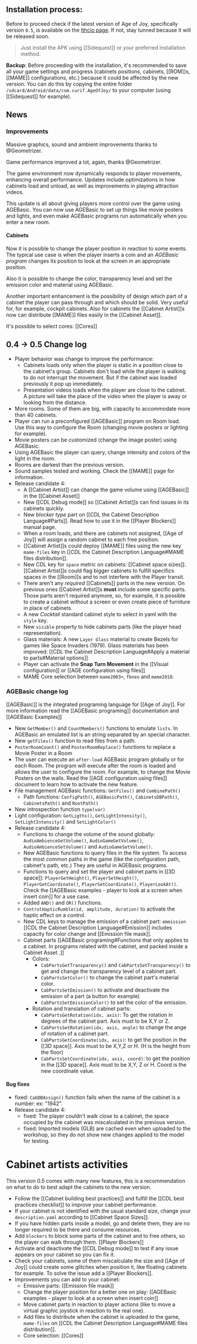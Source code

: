 ## Installation process:

Before to proceed check if the latest version of Age of Joy, specifically version `0.5`, is available on the [Ithcio page](https://curifab.itch.io/age-of-joy). If not, stay tunned because it will be released soon.

> 
> Just install the APK using [[Sidequest]] or your preferred installation method.

**Backup**: Before proceeding with the installation, it's recommended to save all your game settings and progress (cabinets positions, cabinets, [[ROM]]s, [[MAME]] configurations, etc.) because it could be affected by the new version. You can do this by copying the entire folder `/sdcard/Android/data/com.curif.AgeOfJoy/` to your computer (using [[Sidequest]] for example). 

## News

### Improvements

Massive graphics, sound and ambient improvements thanks to @Geometrizer.

Game performance improved a lot, again, thanks @Geometrizer.

The game environment now dynamically responds to player movements, enhancing overall performance. Updates include optimizations in how cabinets load and unload, as well as improvements in playing attraction videos.

This update is all about giving players more control over the game using AGEBasic. You can now use AGEBasic to set up things like movie posters and lights, and even make AGEBasic programs run automatically when you enter a new room. 

#### Cabinets

Now it is possible to change the player position in reaction to some events. The typical use case is when the player inserts a coin and an *AGEBasic program* changes its position to look at the screen in an appropriate position.

Also it is possible to change the color, transparency level and set the emission color and material using AGEBasic.

Another important enhancement is the possibility of design which part of a cabinet the player can pass through and which should be solid. Very useful for, for example, cockpit cabinets. Also for cabinets the [[Cabinet Artist]]s now can distribute [[MAME]] files easily in the [[Cabinet Asset]].

It's possible to select cores: [[Cores]]
## 0.4 -> 0.5 Change log

- Player behavior was change to improve the performance:
	- Cabinets loads only when the player is static in a position close to the cabinet's group. Cabinets don't load while the player is walking to do not interrupt the movement. But if the cabinet was loaded previously it pop up immediately.
	- Presentation videos loads when the player are close to the cabinet. A picture will take the place of the video when the player is away or looking from the distance.
- More rooms. Some of them are big, with capacity to accommodate more than 40 cabinets.
- Player can run a preconfigured [[AGEBasic]] program on Room load. Use this way to configure the Room (changing movie posters or lighting for example).
- Movie posters can be customized (change the image poster) using AGEBasic.
- Using AGEBasic the player can query, change intensity and colors of the light in the room.
- Rooms are darkest than the previous version.
- Sound samples tested and working. Check the [[MAME]] page for information.
- Release candidate 4:
	- A [[Cabinet Artist]] can change the game volume using [[AGEBasic]] in the [[Cabinet Asset]] 
	- New [[CDL Debug mode]] so [[Cabinet Artist]]s can find issues in its cabinets quickly. 
	- New *blocker type* part on [[CDL the Cabinet Description Language#Parts]]. Read how to use it in the [[Player Blockers]] manual page.
	- When a room loads, and there are cabinets not assigned, [[Age of Joy]] will assign a random cabinet to each free position.
	- [[Cabinet Artist]]s could deploy [[MAME]] files using the new key `mame-files` key in [[CDL the Cabinet Description Language#MAME files distribution]].
	- New CDL key for `space` metric on cabinets: [[Cabinet space sizes]]. [[Cabinet Artist]]s could flag bigger cabinets to fulfill specifics spaces in the [[Room]]s and to not interfere with the Player transit.
	- There aren't any *required* [[Cabinets]] parts in the new version. On previous ones [[Cabinet Artist]]s **must** include some specific parts. Those parts aren't required anymore, so, for example, it is possible to create a cabinet without a screen or even create piece of furniture in place of cabinets.
	- A new *Cocktail* standard cabinet style to select in yaml with the `style` key. 
	- New `visible` property to hide cabinets parts (like the player head representation).
	- Glass materials: A new `Layer Glass` material to create Bezels for games like Space Invaders (1979). Glass materials has been improved: [[CDL the Cabinet Description Language#Apply a material to parts#Material options]]
	- Player can activate the **Snap Turn Movement** in the [[Visual configuration]] or [[AGE configuration using files]]
	- MAME Core selection between `mame2003+`, `fbneo` and `mame2010`.

### AGEBasic change log

[[AGEBasic]] is the integrated programing language for [[Age of Joy]]. For more information read the [[AGEBasic programing]] documentation and [[AGEBasic Examples]]

- New `GetMember()` and `CountMembers()` functions to emulate `lists`. In AGEBasic an emulated list is an string separated by an special character.
- New `getFiles()` function to read files from a path.
- `PosterRoomCount()` and `PosterRoomReplace()` functions to replace a Movie Poster in a Room
- The user can execute an `after-load` AGEBasic program globally or for each Room. The program will execute after the room is loaded and allows the user to configure the room. For example, to change the Movie Posters on the walls. Read the [[AGE configuration using files]] document to learn how to activate the new feature.
- File management AGEBasic functions: `GetFiles()` and `CombinePath()`
	- Path functions: `ConfigPath()`,  `AGEBasicPath()`, `CabinetsDBPath()`, `CabinetsPath()` and `RootPath()`
- New introspection function `type(var)`
- Light configuration: `GetLigths()`, `GetLightIntensity()`, `SetLightIntensity()` and `SetLightColor()`
- Release candidate 4:
	- Functions to change the volume of the sound globally: `AudioAmbienceGetVolume()`, `AudioGameGetVolume()`, `AudioAmbienceSetVolume()` and `AudioGameSetVolume()`.
	- New AGEBasic functions to query files in the file system. To access the most common paths in the game (like the configuration path, cabinet's path, etc.) They are useful in AGEBasic programs.
	- Functions to query and set the player and cabinet parts in [[3D space]]: `PlayerGetHeight()`, `PlayerSetHeight()`, `PlayerGetCoordinate()`, `PlayerSetCoordinate()`, `PlayerLookAt()`. Check the [[AGEBasic examples - player to look at a screen when insert coin]] for a use case.
	- Added `AND()` and `OR()` functions.
	- `ControlHapticRumble(id, amplitude, duration)` to activate the haptic effect on a control.
	- New CDL keys to manage the emission of a cabinet part: `emmission` [[CDL the Cabinet Description Language#Emission]] includes capacity for color change and [[Emission file mask]].
	- Cabinet parts [[AGEBasic programing#Functions that only applies to a cabinet. In programs related with the cabinet, and packed inside a Cabinet Asset .]]
		- Colors:
			- `CabPartsGetTransparency()` and `CabPartsSetTransparency()` to get and change the transparency level of a cabinet part. 
			- `CabPartsSetColor()` to change the cabinet part's material color.
			- `CabPartsSetEmission()` to activate and deactivate the emission of a part (a button for example)
			- `CabPartsSetEmissionColor()` to set the color of the emission.
		- Rotation and translation of cabinet parts:
			- `CabPartsGetRotation(idx, axis)`: To get the rotation in degrees of the cabinet part. Axis must to be X,Y or Z.
			- `CabPartsSetRotation(idx, axis, angle)` to change the ange of rotation of a cabinet part.
			- `CabPartsGetCoordinate(idx, axis)`: to get the position in the [[3D space]]. Axis must to be X,Y,Z or H. (H is the height from the floor)
			- `CabPartsSetCoordinate(idx, axis, coord)`: to get the position in the [[3D space]]. Axis must to be X,Y, Z or H. Coord is the new coordinate value.
#### Bug fixes

- fixed: `CabDBAssign()` function fails when the name of the cabinet is a number: ex: "1942".
- Release candidate 4:
	- fixed: The player couldn't walk close to a cabinet, the space occupied by the cabinet was miscalculated in the previous version.
	- fixed: Imported models (GLB) are cached even when uploaded to the workshop, so they do not show new changes applied to the model for testing.

# Cabinet artists activities

This version 0.5 comes with many new features, this is a recommendation on what to do to best adapt the cabinets to the new version.

- Follow the [[Cabinet building best practices]] and fulfill the [[CDL best practices checklist]] to improve your cabinet performance.
- If your cabinet is not identified with the usual standard size, change your `description.yaml` according to [[Cabinet Space Sizes]].
- If you have hidden parts inside a model, go and delete them, they are no longer required to be there and consume resources.
- Add `blockers` to block some parts of the cabinet and to free others, so the player can walk through them. [[Player Blockers]]
- Activate and deactivate the [[CDL Debug mode]] to test if any issue appears on your cabinet so you can fix it.
- Check your cabinets, some of them miscalculate the size and [[Age of Joy]] could create some glitches when position it, like floating cabinets for example. To solve the issue add a [[Player Blockers]].
- Improvements you can add to your cabinet:
	- Emissive parts: [[Emission file mask]]
	- Change the player position for a better one on play: [[AGEBasic examples - player to look at a screen when insert coin]]
	- Move cabinet parts in reaction to player actions (like to move a virtual graphic joystick in reaction to the real one).
	- Add files to distribute when the cabinet is uploaded to the game, `mame-files` on [[CDL the Cabinet Description Language#MAME files distribution]]. 
	- Core selection: [[Cores]]

